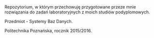Repozytorium, w którym przechowuję przygotowane przeze mnie rozwiązania 
do zadań laboratoryjnych z moich studiów podyplomowych.

Przedmiot - Systemy Baz Danych. 

Politechnika Poznańska, rocznik 2015/2016.

